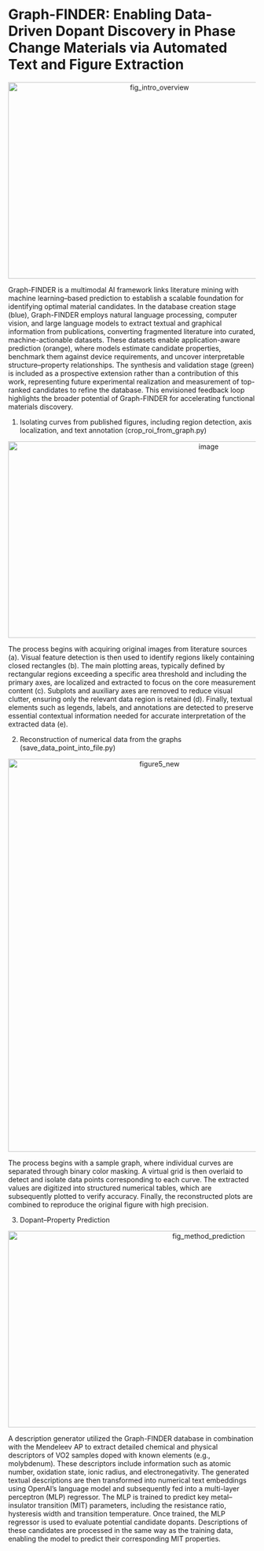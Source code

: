 # Graph-FINDER: Enabling Data-Driven Dopant Discovery in Phase Change Materials via Automated Text and Figure Extraction


<p align="center">
 <img width="600" height="400" display="center" alt="fig_intro_overview" src="https://github.com/user-attachments/assets/a67a79e6-1033-4d24-9a30-5119747fe35e" />
</p>

Graph-FINDER is a multimodal AI framework links literature mining with machine learning–based prediction to establish a scalable foundation for identifying optimal material candidates. In the database creation stage (blue), Graph-FINDER employs natural language processing, computer vision, and large language models to extract textual and graphical information from publications, converting fragmented literature into curated, machine-actionable datasets. These datasets enable application-aware prediction (orange), where models estimate candidate properties, benchmark them against device requirements, and uncover interpretable structure–property relationships. The synthesis and validation stage (green) is included as a prospective extension rather than a contribution of this work, representing future experimental realization and measurement of top-ranked candidates to refine the database. This envisioned feedback loop highlights the broader potential of Graph-FINDER for accelerating functional materials discovery.



1. Isolating curves from published figures, including region detection, axis localization, and text annotation (crop_roi_from_graph.py)
<p align="center">
 <img width="800" height="400" alt="image" src="https://github.com/user-attachments/assets/5595a498-b22b-400e-b244-8626cb03d359" />
</p>

The process begins with acquiring original images from literature sources (a). Visual feature detection is then used to identify regions likely containing closed rectangles (b). The main plotting areas, typically defined by rectangular regions exceeding a specific area threshold and including the primary axes, are localized and extracted to focus on the core measurement content (c). Subplots and auxiliary axes are removed to reduce visual clutter, ensuring only the relevant data region is retained (d). Finally, textual elements such as legends, labels, and annotations are detected to preserve essential contextual information needed for accurate interpretation of the extracted data (e).



2. Reconstruction of numerical data from the graphs (save_data_point_into_file.py)
<p align="center">
 <img width="600" height="800" alt="figure5_new" src="https://github.com/user-attachments/assets/003b7399-4aea-4e47-b8c6-48c8490a3c2e" />
</p>


 The process begins with a sample graph, where individual curves are separated through binary color masking. A virtual grid is then overlaid to detect and isolate data points corresponding to each curve. The extracted values are digitized into structured numerical tables, which are subsequently plotted to verify accuracy. Finally, the reconstructed plots are combined to reproduce the original figure with high precision.


3. Dopant–Property Prediction
<p align="center">
 <img width="800" height="400" alt="fig_method_prediction" src="https://github.com/user-attachments/assets/7eefa6ff-4e2b-48b6-9012-ccd74444c40b" />
</p>


A description generator utilized the Graph-FINDER database in combination with the Mendeleev AP to extract detailed chemical and physical descriptors of VO2 samples doped with known elements (e.g., molybdenum). These descriptors include information such as atomic number, oxidation state, ionic radius, and electronegativity. The generated textual descriptions are then transformed into numerical text embeddings using OpenAI’s language model and subsequently fed into a multi-layer perceptron (MLP) regressor. The MLP is trained to predict key metal–insulator transition (MIT) parameters, including the resistance ratio, hysteresis width and transition temperature. Once trained, the MLP regressor is used to evaluate potential candidate dopants. Descriptions of these candidates are processed in the same way as the training data, enabling the model to predict their corresponding MIT properties.
